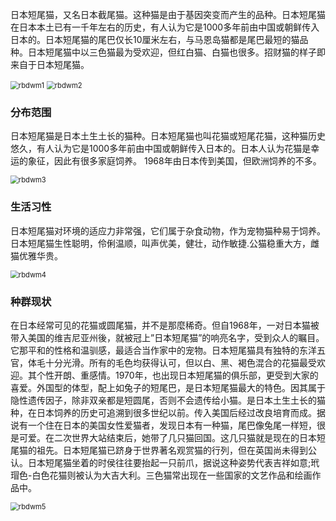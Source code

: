 日本短尾猫，又名日本截尾猫。这种猫是由于基因突变而产生的品种。日本短尾猫在日本本土已有一千年左右的历史，有人认为它是1000多年前由中国或朝鲜传入日本的。日本短尾猫的尾巴仅长10厘米左右，与马恩岛猫都是尾巴最短的猫品种。日本短尾猫中以三色猫最为受欢迎，但红白猫、白猫也很多。招财猫的样子即来自于日本短尾猫。

<img src="https://cdn.jsdelivr.net/gh/six3git/six3git.github.com/images/rbdwm1.jpg" alt="rbdwm1" style="zoom:80%;" />

<img src="https://cdn.jsdelivr.net/gh/six3git/six3git.github.com/images/rbdwm2.jpg" alt="rbdwm2" style="zoom:80%;" />

### 分布范围

日本短尾猫是日本土生土长的猫种。日本短尾猫也叫花猫或短尾花猫，这种猫历史悠久，有人认为它是1000多年前由中国或朝鲜传入日本的。日本人认为花猫是幸运的象征，因此有很多家庭饲养。 1968年由日本传到美国，但欧洲饲养的不多。

<img src="https://cdn.jsdelivr.net/gh/six3git/six3git.github.com/images/rbdwm3.jpg" alt="rbdwm3" style="zoom:80%;" />

### 生活习性

日本短尾猫对环境的适应力非常强，它们属于杂食动物，作为宠物猫种易于饲养。日本短尾猫生性聪明，伶俐温顺，叫声优美，健壮，动作敏捷.公猫稳重大方，雌猫优雅华贵。

<img src="https://cdn.jsdelivr.net/gh/six3git/six3git.github.com/images/rbdwm4.jpg" alt="rbdwm4" style="zoom:80%;" />

### 种群现状

在日本经常可见的花猫或圆尾猫，并不是那麼稀奇。但自1968年，一对日本猫被带入美国的维吉尼亚州後，就被冠上”日本短尾猫”的响亮名字，受到众人的瞩目。它那平和的性格和温驯感，最适合当作家中的宠物。日本短尾猫具有独特的东洋五官，体毛十分光滑。所有的毛色均获得认可，但以白、黑、褐色混合的花猫最受欢迎。其个性开朗、重感情。1970年，也出现日本短尾猫的俱乐部，更受到大家的喜爱。外国型的体型，配上如兔子的短尾巴，是日本短尾猫最大的特色。因其属于隐性遗传因子，除非双亲都是短圆尾，否则不会遗传给小猫。是日本土生土长的猫种，在日本饲养的历史可追溯到很多世纪以前。传入美国后经过改良培育而成。据说有一个住在日本的美国女性爱猫者，发现日本有一种猫，尾巴像兔尾一样短，很是可爱。在二次世界大站结束后，她带了几只猫回国。这几只猫就是现在的日本短尾猫的祖先。日本短尾猫已跻身于世界著名观赏猫的行列，但在英国尚未得到公认。日本短尾猫坐着的时侯往往要抬起一只前爪，据说这种姿势代表吉祥如意;玳瑁色-白色花猫则被认为大吉大利。三色猫常出现在一些国家的文艺作品和绘画作品中。

<img src="https://cdn.jsdelivr.net/gh/six3git/six3git.github.com/images/rbdwm5.jpg" alt="rbdwm5" style="zoom:80%;" />